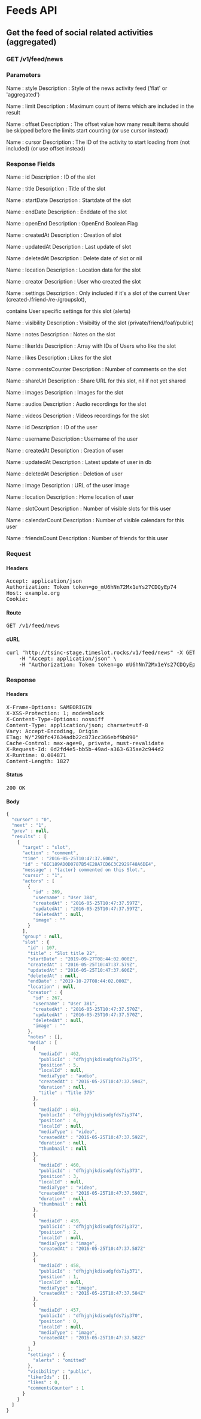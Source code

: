 # Feeds API

## Get the feed of social related activities (aggregated)

### GET /v1/feed/news

### Parameters

Name : style
Description : Style of the news activity feed (&#39;flat&#39; or &#39;aggregated&#39;)

Name : limit
Description : Maximum count of items which are included in the result

Name : offset
Description : The offset value how many result items should be skipped before the limits start counting (or use cursor instead)

Name : cursor
Description : The ID of the activity to start loading from (not included) (or use offset instead)


### Response Fields

Name : id
Description : ID of the slot

Name : title
Description : Title of the slot

Name : startDate
Description : Startdate of the slot

Name : endDate
Description : Enddate of the slot

Name : openEnd
Description : OpenEnd Boolean Flag

Name : createdAt
Description : Creation of slot

Name : updatedAt
Description : Last update of slot

Name : deletedAt
Description : Delete date of slot or nil

Name : location
Description : Location data for the slot

Name : creator
Description : User who created the slot

Name : settings
Description : Only included if it&#39;s a slot of the current User (created-/friend-/re-/groupslot),

contains User specific settings for this slot (alerts)

Name : visibility
Description : Visibiltiy of the slot (private/friend/foaf/public)

Name : notes
Description : Notes on the slot

Name : likerIds
Description : Array with IDs of Users who like the slot

Name : likes
Description : Likes for the slot

Name : commentsCounter
Description : Number of comments on the slot

Name : shareUrl
Description : Share URL for this slot, nil if not yet shared

Name : images
Description : Images for the slot

Name : audios
Description : Audio recordings for the slot

Name : videos
Description : Videos recordings for the slot

Name : id
Description : ID of the user

Name : username
Description : Username of the user

Name : createdAt
Description : Creation of user

Name : updatedAt
Description : Latest update of user in db

Name : deletedAt
Description : Deletion of user

Name : image
Description : URL of the user image

Name : location
Description : Home location of user

Name : slotCount
Description : Number of visible slots for this user

Name : calendarCount
Description : Number of visible calendars for this user

Name : friendsCount
Description : Number of friends for this user

### Request

#### Headers

<pre>Accept: application/json
Authorization: Token token=go_mU6hNn72Mx1eYs27CDQyEp74
Host: example.org
Cookie: </pre>

#### Route

<pre>GET /v1/feed/news</pre>

#### cURL

<pre class="request">curl &quot;http://tsinc-stage.timeslot.rocks/v1/feed/news&quot; -X GET \
	-H &quot;Accept: application/json&quot; \
	-H &quot;Authorization: Token token=go_mU6hNn72Mx1eYs27CDQyEp74&quot;</pre>

### Response

#### Headers

<pre>X-Frame-Options: SAMEORIGIN
X-XSS-Protection: 1; mode=block
X-Content-Type-Options: nosniff
Content-Type: application/json; charset=utf-8
Vary: Accept-Encoding, Origin
ETag: W/&quot;298fc47634adb22c873cc366ebf9b090&quot;
Cache-Control: max-age=0, private, must-revalidate
X-Request-Id: 0d2fd4e5-bb5b-49ad-a363-635ae2c944d2
X-Runtime: 0.004871
Content-Length: 1827</pre>

#### Status

<pre>200 OK</pre>

#### Body

```javascript
{
  "cursor" : "0",
  "next" : "1",
  "prev" : null,
  "results" : [
    {
      "target" : "slot",
      "action" : "comment",
      "time" : "2016-05-25T10:47:37.600Z",
      "id" : "6EC189AD0D0787B54E28A7CD6C3C2929F48A6DE4",
      "message" : "{actor} commented on this Slot.",
      "cursor" : "1",
      "actors" : [
        {
          "id" : 269,
          "username" : "User 384",
          "createdAt" : "2016-05-25T10:47:37.597Z",
          "updatedAt" : "2016-05-25T10:47:37.597Z",
          "deletedAt" : null,
          "image" : ""
        }
      ],
      "group" : null,
      "slot" : {
        "id" : 107,
        "title" : "Slot title 22",
        "startDate" : "2019-09-27T08:44:02.000Z",
        "createdAt" : "2016-05-25T10:47:37.579Z",
        "updatedAt" : "2016-05-25T10:47:37.606Z",
        "deletedAt" : null,
        "endDate" : "2019-10-27T08:44:02.000Z",
        "location" : null,
        "creator" : {
          "id" : 267,
          "username" : "User 381",
          "createdAt" : "2016-05-25T10:47:37.570Z",
          "updatedAt" : "2016-05-25T10:47:37.570Z",
          "deletedAt" : null,
          "image" : ""
        },
        "notes" : [],
        "media" : [
          {
            "mediaId" : 462,
            "publicId" : "dfhjghjkdisudgfds7iy375",
            "position" : 5,
            "localId" : null,
            "mediaType" : "audio",
            "createdAt" : "2016-05-25T10:47:37.594Z",
            "duration" : null,
            "title" : "Title 375"
          },
          {
            "mediaId" : 461,
            "publicId" : "dfhjghjkdisudgfds7iy374",
            "position" : 4,
            "localId" : null,
            "mediaType" : "video",
            "createdAt" : "2016-05-25T10:47:37.592Z",
            "duration" : null,
            "thumbnail" : null
          },
          {
            "mediaId" : 460,
            "publicId" : "dfhjghjkdisudgfds7iy373",
            "position" : 3,
            "localId" : null,
            "mediaType" : "video",
            "createdAt" : "2016-05-25T10:47:37.590Z",
            "duration" : null,
            "thumbnail" : null
          },
          {
            "mediaId" : 459,
            "publicId" : "dfhjghjkdisudgfds7iy372",
            "position" : 2,
            "localId" : null,
            "mediaType" : "image",
            "createdAt" : "2016-05-25T10:47:37.587Z"
          },
          {
            "mediaId" : 458,
            "publicId" : "dfhjghjkdisudgfds7iy371",
            "position" : 1,
            "localId" : null,
            "mediaType" : "image",
            "createdAt" : "2016-05-25T10:47:37.584Z"
          },
          {
            "mediaId" : 457,
            "publicId" : "dfhjghjkdisudgfds7iy370",
            "position" : 0,
            "localId" : null,
            "mediaType" : "image",
            "createdAt" : "2016-05-25T10:47:37.582Z"
          }
        ],
        "settings" : {
          "alerts" : "omitted"
        },
        "visibility" : "public",
        "likerIds" : [],
        "likes" : 0,
        "commentsCounter" : 1
      }
    }
  ]
}
```
